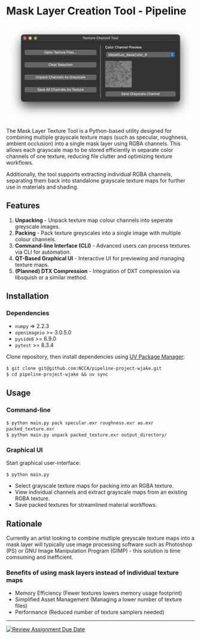 # Mask Layer Creation Tool - Pipeline

![Graphical user-interface](GUI.png)

The Mask Layer Texture Tool is a Python-based utility designed for combining multiple grayscale texture maps (such as specular, roughness, ambient occlusion) into a single mask layer using RGBA channels. This allows each grayscale map to be stored efficiently in separate color channels of one texture, reducing file clutter and optimizing texture workflows.

Additionally, the tool supports extracting individual RGBA channels, separating them back into standalone grayscale texture maps for further use in materials and shading.

## Features

1. **Unpacking** - Unpack texture map colour channels into seperate greyscale images.
2. **Packing** - Pack texture greyscales into a single image with multiple colour channels.
3. **Command-line Interface (CLI)** - Advanced users can process textures via CLI for automation.
4. **QT-Based Graphical UI** - Interactive UI for previewing and managing texture maps.
5. **(Planned) DTX Compression** - Integration of DXT compression via libsquish or a similar method.

## Installation

### Dependencies
- `numpy` => 2.2.3
- `openimageio` >= 3.0.5.0
- `pyside6` >= 6.9.0
- `pytest` >= 8.3.4

Clone repository, then install dependencies using [UV Package Manager](https://github.com/astral-sh/uv):
```
$ git clone git@github.com:NCCA/pipeline-project-wjake.git
$ cd pipeline-project-wjake && uv sync
```

## Usage

### Command-line
```
$ python main.py pack specular.exr roughness.exr ao.exr packed_texture.exr
$ python main.py unpack packed_texture.exr output_directory/
```

### Graphical UI

Start graphical user-interface:
```
$ python main.py
```

- Select grayscale texture maps for packing into an RGBA texture.
- View individual channels and extract grayscale maps from an existing RGBA texture.
- Save packed textures for streamlined material workflows.

## Rationale
Currently an artist looking to combine mutliple greyscale texture maps into a mask layer will typically use image processing software such as Photoshop (PS) or  GNU Image Manipulation Program (GIMP) - this solution is time comsuming and inefficient. 
### Benefits of using mask layers instead of individual texture maps
- Memory Efficiency (Fewer textures lowers memory usage footprint)
- Simplified Asset Management (Managing a lower number of texture files)
- Performance (Reduced number of texture samplers needed)

---

[![Review Assignment Due Date](https://classroom.github.com/assets/deadline-readme-button-22041afd0340ce965d47ae6ef1cefeee28c7c493a6346c4f15d667ab976d596c.svg)](https://classroom.github.com/a/Tn7g_Mhz)
